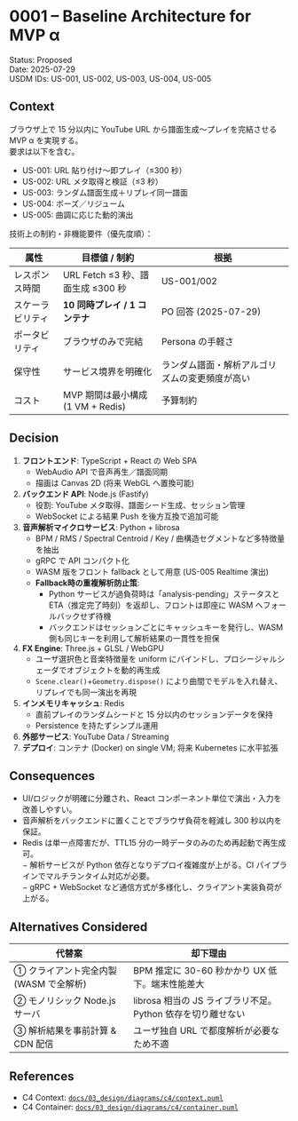 # 0001 – Baseline Architecture for MVP α

Status: Proposed  
Date: 2025-07-29  
USDM IDs: US-001, US-002, US-003, US-004, US-005

## Context

ブラウザ上で 15 分以内に YouTube URL から譜面生成〜プレイを完結させる MVP α を実現する。  
要求は以下を含む。

- US-001: URL 貼り付け～即プレイ（≤300 秒）
- US-002: URL メタ取得と検証（≤3 秒）
- US-003: ランダム譜面生成＋リプレイ同一譜面
- US-004: ポーズ／リジューム
- US-005: 曲調に応じた動的演出

技術上の制約・非機能要件（優先度順）：

| 属性             | 目標値 / 制約                     | 根拠                                           |
| ---------------- | --------------------------------- | ---------------------------------------------- |
| レスポンス時間   | URL Fetch ≤3 秒、譜面生成 ≤300 秒 | US-001/002                                     |
| スケーラビリティ | **10 同時プレイ / 1 コンテナ**    | PO 回答 (2025-07-29)                           |
| ポータビリティ   | ブラウザのみで完結                | Persona の手軽さ                               |
| 保守性           | サービス境界を明確化              | ランダム譜面・解析アルゴリズムの変更頻度が高い |
| コスト           | MVP 期間は最小構成 (1 VM + Redis) | 予算制約                                       |

## Decision

1. **フロントエンド**: TypeScript + React の Web SPA
   - WebAudio API で音声再生／譜面同期
   - 描画は Canvas 2D (将来 WebGL へ置換可能)
2. **バックエンド API**: Node.js (Fastify)
   - 役割: YouTube メタ取得、譜面シード生成、セッション管理
   - WebSocket による結果 Push を後方互換で追加可能
3. **音声解析マイクロサービス**: Python + librosa
   - BPM / RMS / Spectral Centroid / Key / 曲構造セグメントなど多特徴量を抽出
   - gRPC で API コンパクト化
   - WASM 版をフロント fallback として用意 (US-005 Realtime 演出)
   - **Fallback時の重複解析防止策**:
     - Python サービスが過負荷時は「analysis-pending」ステータスと ETA（推定完了時刻）を返却し、フロントは即座に WASM へフォールバックせず待機
     - バックエンドはセッションごとにキャッシュキーを発行し、WASM 側も同じキーを利用して解析結果の一貫性を担保
4. **FX Engine**: Three.js + GLSL / WebGPU
   - ユーザ選択色と音楽特徴量を uniform にバインドし、プロシージャルシェーダでオブジェクトを動的再生成
   - `Scene.clear()`+`Geometry.dispose()` により曲間でモデルを入れ替え、リプレイでも同一演出を再現
5. **インメモリキャッシュ**: Redis
   - 直前プレイのランダムシードと 15 分以内のセッションデータを保持
   - Persistence を持たずシンプル運用
6. **外部サービス**: YouTube Data / Streaming
7. **デプロイ**: コンテナ (Docker) on single VM; 将来 Kubernetes に水平拡張

## Consequences

- UI/ロジックが明確に分離され、React コンポーネント単位で演出・入力を改善しやすい。
- 音声解析をバックエンドに置くことでブラウザ負荷を軽減し 300 秒以内を保証。
- Redis は単一点障害だが、TTL15 分の一時データのみのため再起動で再生成可。  
  − 解析サービスが Python 依存となりデプロイ複雑度が上がる。CI パイプラインでマルチランタイム対応が必要。  
  − gRPC + WebSocket など通信方式が多様化し、クライアント実装負荷が上がる。

## Alternatives Considered

| 代替案                                 | 却下理由                                                    |
| -------------------------------------- | ----------------------------------------------------------- |
| ① クライアント完全内製 (WASM で全解析) | BPM 推定に 30-60 秒かかり UX 低下。端末性能差大             |
| ② モノリシック Node.js サーバ          | librosa 相当の JS ライブラリ不足。Python 依存を切り離せない |
| ③ 解析結果を事前計算 & CDN 配信        | ユーザ独自 URL で都度解析が必要なため不適                   |

## References

- C4 Context: [`docs/03_design/diagrams/c4/context.puml`](docs/03_design/diagrams/c4/context.puml)
- C4 Container: [`docs/03_design/diagrams/c4/container.puml`](docs/03_design/diagrams/c4/container.puml)

